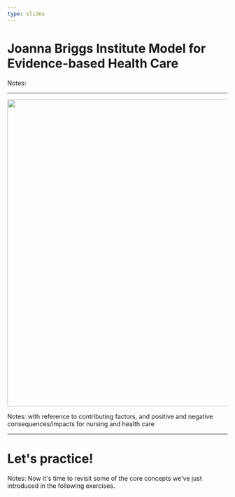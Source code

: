 ```yaml
---
type: slides
---
```


# Joanna Briggs Institute Model for Evidence-based Health Care

Notes: 

---

<img src="https://github.com/awconway/NUR1027-FALL-2019/blob/master/images/JBI.png?raw=true" height="700px" width = "auto">

Notes: with reference to contributing factors, and positive and negative consequences/impacts for nursing and health care

---

# Let's practice!

Notes: Now it's time to revisit some of the core concepts we've just introduced in the following exercises.
